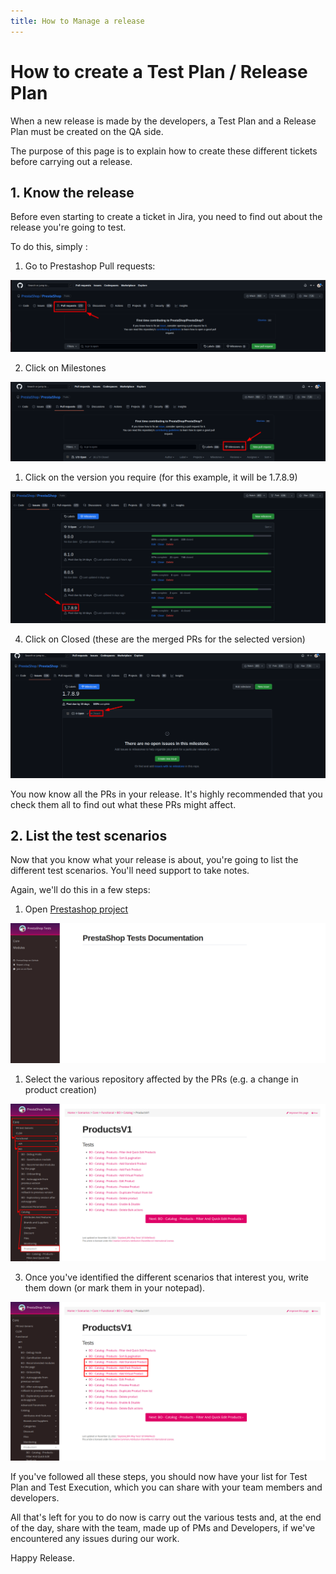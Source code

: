 ```yaml
---
title: How to Manage a release
---
```



# How to create a Test Plan / Release Plan


When a new release is made by the developers, a Test Plan and a Release Plan must be created on the QA side. 

The purpose of this page is to explain how to create these different tickets before carrying out a release. 

## 1. Know the release

Before even starting to create a ticket in Jira, you need to find out about the release you're going to test. 

To do this, simply : 

1. Go to Prestashop Pull requests: 

![Pull request](images/release_manager_img_1.png)

2. Click on Milestones

![Milestones](images/release_manager_img_2.png)

1. Click on the version you require (for this example, it will be 1.7.8.9) 

![Version](images/release_manager_img_3.png)

4. Click on Closed (these are the merged PRs for the selected version) 

![Closed](images/release_manager_img_4.png)

You now know all the PRs in your release. It's highly recommended that you check them all to find out what these PRs might affect. 




## 2. List the test scenarios

Now that you know what your release is about, you're going to list the different test scenarios. You'll need support to take notes. 

Again, we'll do this in a few steps: 

1. Open [Prestashop project](https://build.prestashop-project.org/test-scenarios/)

![Tests](images/release_manager_img_19.png)

1. Select the various repository affected by the PRs (e.g. a change in product creation) 

![test repos](images/release_manager_img_20.png)

3. Once you've identified the different scenarios that interest you, write them down (or mark them in your notepad). 

![Tests2](images/release_manager_img_21.png)


If you've followed all these steps, you should now have your list for Test Plan and Test Execution, which you can share with your team members and developers. 

All that's left for you to do now is carry out the various tests and, at the end of the day, share with the team, made up of PMs and Developers, if we've encountered any issues during our work.

Happy Release.